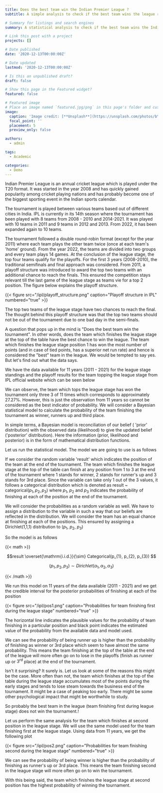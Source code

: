 ```yaml
---
title: Does the best team win the Indian Premier League ?
subtitle: A simple analysis to check if the best team wins the league reveals a rather surprising result.

# Summary for listings and search engines
summary: A statistical analysis to check if the best team wins the Indian Premier league. Analysis indicates a rather surprising result.

# Link this post with a project
projects: []

# Date published
date: '2020-12-13T00:00:00Z'

# Date updated
lastmod: '2020-12-13T00:00:00Z'

# Is this an unpublished draft?
draft: false

# Show this page in the Featured widget?
featured: false

# Featured image
# Place an image named `featured.jpg/png` in this page's folder and customize its options here.
image:
  caption: 'Image credit: [**Unsplash**](https://unsplash.com/photos/bY4cqxp7vos)'
  focal_point: ''
  placement: 5
  preview_only: false

authors:
  - admin

tags:
  - Academic

categories:
  - Demo
---
```


Indian Premier League is an annual cricket league which is played under the T20 format. It was started in the year 2008 and has quickly gained popularity among cricket playing nations and has probably become one of the biggest sporting event in the Indian sports calendar.

The tournament is played between various teams based out of different cities in India. IPL is currently in its 14th season where the tournament has been played with 8 teams from 2008 - 2010 and 2014-2021. It was played with 10 teams in 2011 and 9 teams in 2012 and 2013. From 2022, it has been expanded again to 10 teams.

The tournament followed a double round-robin format (except for the year 2011) where each team plays the other team twice (once at each team's 'home' ground). From the year 2022, the teams are divided into two groups and every team plays 14 games. At the conclusion of the league stage, the top four teams qualify for the playoffs. For the first 3 years (2008-2010), the traditional semifinals and final approach was considered. From 2011, a playoff structure was introduced to award the top two teams with an additional chance to reach the finals. This ensured the competition stays relevant till the last game of the league stage as teams vie for a top 2 position. The figure below explains the playoff structure.

{{< figure src="/ipl/playoff_structure.png" caption="Playoff structure in IPL" numbered="true" >}}

The top two teams of the league stage have two chances to reach the final. The thought behind this playoff structure was that the top two teams should not be out of the tournament due to one bad day in the semi-finals.

A question that pops up in the mind is "Does the best team win the tournament". In other words, does the team which finishes the league stage at the top of the table have the best chance to win the league. The team which finishes the league stage position 1 has won the most number of points (and in case of tied points, has a superior net run rate) and hence is considered the "best" team in the league. We would be tempted to say yes. But let's find out what the data says. 



We have the data available for 11 years (2011 - 2021)  for the league stage standings and the playoff results for the team topping the league stage from IPL official website which can be seen below


We can observe, the team which tops the league stage has won the tournament only three 3 of 11 times which corresponds to approximately 27.27%. However, this is just the observation from 11 years so cannot be considered as the best indicator of probability. We will consider a Bayesian statistical model to calculate the probability of the team finishing the tournament as winner, runners up and third place.



In simple terms, a Bayesian model is reconciliation of our belief ( 'prior' distribution) with the observed data (likelihood) to give the updated belief ('posterior' distribution). Here the information (prior, likelihood and posterior) is in the form of mathematical distribution functions.



Let us run the statistical model. The model we are going to use is as follows

If we consider the random variable 'result' which indicates the position of the team at the end of the tournament. The team which finishes the league stage at the top of the table can finish at any position from 1 to 3 at the end of the tournament where 1 stands for winner, 2 stands for runner's up and 3 stands for 3rd place. Since the variable can take only 1 out of the 3 values, it follows a categorical distribution which is denoted as result ~ categorical($p_{1}, p_{2}, p_{3}$) where $p_{1}$, $p_{2}$ and $p_{3}$ indicates the probability of finishing at each of the position at the end of the tournament. 

We will consider the probabilities as a random variable as well. We have to assign a distribution to the variable in such a way that our beliefs are reflected in the distribution. We will consider the team has an equal chance at finishing at each of the positions. This ensured by assigning a Dirichlet(1,1,1) distribution to ($p_{1}$, $p_{2}$, $p_{3}$)

So the model is as follows

{{< math >}}

$$result \overset{\mathrm{i.i.d.}}{\sim} Categorical(p_{1}, p_{2}, p_{3}) $$

$$(p_{1}, p_{2}, p_{3}) \sim Dirichlet(\alpha_{1}, \alpha_{2}, \alpha_{3}) $$

{{< /math >}}


We run this model on 11 years of the data available (2011 - 2021) and we get the credible interval for the posterior probabilities of finishing at each of the position

{{< figure src="/ipl/pos1.png" caption="Probabilities for team finishing first during the league stage" numbered="true" >}}

The horizontal line indicates the plausible values for the probability of team finishing in a particular position and black point indicates the estimated value of the probability from the available data and model used.

We can see the probability of being runner up is higher than the probability of finishing as winner or 3rd place which seem to have almost the same probability. This means the team finishing at the top of the table at the end of the league will more often go on to lose in the playoffs (finish as runner up or $3^{rd}$ place) at the end of the tournament. 

Isn't it surprising? It surely is. Let us look at some of the reasons this might be the case. More often than not, the team which finishes at the top of the table during the league stage accumulates most of the points during the early stages and tends to lose steam towards the business end of the tournament. It might be a case of peaking too early. There might be some other psychological impact that might be worthwhile to study.

So probably the best team in the league (team finishing first during league stage) does not win the tournament.! 

Let us perform the same analysis for the team which finishes at second position in the league stage. We will use the same model used for the team finishing first at the league stage. Using data from 11 years, we get the following plot

{{< figure src="/ipl/pos2.png" caption="Probabilities for team finishing second during the league stage" numbered="true" >}}

We can see the probability of being winner is higher than the probability of finishing as runner's up or 3rd place. This means the team finishing second in the league stage will more often go on to win the tournament.

With this being said, the team which finishes the league stage at second position has the highest probability of winning the tournament. 

